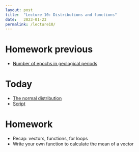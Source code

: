 ```yaml
---
layout: post
title:  "Lecture 10: Distributions and functions"
date:   2023-01-23
permalink: /lecture10/
---
```


# Homework previous

- [Number of epochs in geological periods](https://adamkocsis.github.io/rkheion/Exercises/2023-01-19_df_stages_series.html)

# Today

- [The normal distribution]({{site.url}}{{site.baseurl}}slides/10_Distributions_and_functions.pdf)
- [Script]({{site.url}}{{site.baseurl}}scripts/10_distribution_functions.R)

# Homework 

- Recap: vectors, functions, for loops
- Write your own function to calculate the mean of a vector




